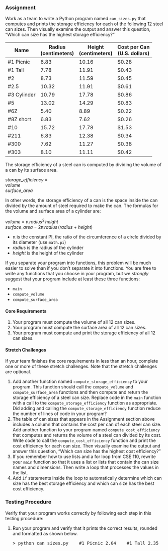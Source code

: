 <h3 id="assign">Assignment</h3>    <p>Work as a team to write a Python program named      <code>can_sizes.py</code> that computes and prints the storage      efficiency for each of the following 12 steel can sizes. Then      visually examine the output and answer this question, “Which can      size has the highest storage efficiency?”    </p>        <table class="center">      <thead>        <tr>          <th>Name</th>          <th>Radius<br>(centimeters)</th>          <th>Height<br>(centimeters)</th>          <th>Cost per Can<br>(U.S. dollars)</th>        </tr>      </thead>      <tbody>        <tr>          <td>#1 Picnic</td>          <td class="number">6.83</td>          <td class="number">10.16</td>          <td class="number">$0.28</td>        </tr>        <tr>          <td>#1 Tall</td>          <td class="number">7.78</td>          <td class="number">11.91</td>          <td class="number">$0.43</td>        </tr>        <tr>          <td>#2</td>          <td class=number>8.73</td>          <td class=number>11.59</td>          <td class="number">$0.45</td>        </tr>        <tr>          <td>#2.5</td>          <td class=number>10.32</td>          <td class=number>11.91</td>          <td class="number">$0.61</td>        </tr>        <tr>          <td>#3 Cylinder</td>          <td class=number>10.79</td>          <td class=number>17.78</td>          <td class="number">$0.86</td>        </tr>        <tr>          <td>#5</td>          <td class=number>13.02</td>          <td class=number>14.29</td>          <td class="number">$0.83</td>        </tr>        <tr>          <td>#6Z</td>          <td class=number>5.40</td>          <td class=number>8.89</td>          <td class="number">$0.22</td>        </tr>        <tr>          <td>#8Z short</td>          <td class=number>6.83</td>          <td class=number>7.62</td>          <td class="number">$0.26</td>        </tr>        <tr>          <td>#10</td>          <td class=number>15.72</td>          <td class=number>17.78</td>          <td class="number">$1.53</td>        </tr>        <tr>          <td>#211</td>          <td class=number>6.83</td>          <td class=number>12.38</td>          <td class="number">$0.34</td>        </tr>        <tr>          <td>#300</td>          <td class=number>7.62</td>          <td class=number>11.27</td>          <td class="number">$0.38</td>        </tr>        <tr>          <td>#303</td>          <td class=number>8.10</td>          <td class=number>11.11</td>          <td class="number">$0.42</td>        </tr>      </tbody>    </table>       <p>The storage efficiency of a steel can is computed by dividing the
      volume of a can by its surface area.</p>    
    <div class="block formula"><var>storage_efficiency</var> = <div class="fract">
        <div><var>volume</var></div>
        <div><var>surface_area</var></div>
      </div>
    </div>    
    <p>In other words, the storage efficiency of a can is the space
      inside the can divided by the amount of steel required to make the
      can. The formulas for the volume and surface area of a cylinder
      are:</p>    
    <div class="block formula"><var>volume</var> = π&thinsp;<var>radius</var><sup>2</sup>&thinsp;<var>height</var></div>
    <div class="block formula"><var>surface_area</var> = 2π&thinsp;<var>radius</var>&thinsp;(<var>radius</var> + <var>height</var>)</div>    
    <ul>
      <li>
        <div>π is the constant PI, the ratio of the circumference
          of a circle divided by its diameter (use
          <code>math.pi</code>)
        </div>
      </li>
      <li>
        <div><var>radius</var> is the radius of the cylinder</div>
      </li>
      <li>
        <div><var>height</var> is the height of the cylinder</div>
      </li>
    </ul>
    <p>If you separate your program into functions, this problem will be      much easier to solve than if you don’t separate it into functions.      You are free to write any functions that you choose in your program,      but we <em>strongly</em> suggest that your program include at least      these three functions:</p>        <ul>      <li>        <div><code>main</code></div>      </li>      <li>        <div><code>compute_volume</code></div>      </li>      <li>        <div><code>compute_surface_area</code></div>      </li>    </ul>        <h4 id="required">Core Requirements</h4>    <ol>      <li>        <div>Your program must compute the volume of all 12 can          sizes.</div>      </li>      <li>        <div>Your program must compute the surface area of all 12          can sizes.</div>      </li>      <li>        <div>Your program must compute and print the storage          efficiency of all 12 can sizes.</div>      </li>    </ol>        <h4 id="stretch">Stretch Challenges</h4>    <p>If your team finishes the core requirements in less than an hour,      complete one or more of these stretch challenges. Note that the      stretch challenges are optional.</p>        <ol class="long">      <li>        <div>Add another function named          <code>compute_storage_efficiency</code> to your program. This          function should call the <code>compute_volume</code>          and <code>compute_surface_area</code> functions and          then compute and return the storage efficiency of a steel can          size. Replace code in the <code>main</code> function with a call          to the <code>compute_storage_efficiency</code> function as          appropriate. Did adding and calling the          <code>compute_storage_efficiency</code> function reduce the          number of lines of code in your program?        </div>      </li>          <li>        <div>The table of can sizes that appears in the Assignment          section above includes a column that contains the cost per can          of each steel can size. Add another function to your program          named <code>compute_cost_efficiency</code> that computes and          returns the volume of a steel can divided by its cost. Write          code to call the <code>compute_cost_efficiency</code> function          and print the cost efficiency for each can size. Then visually          examine the output and answer this question, “Which can size has          the highest cost efficiency?”</div>      </li>          <li>        <div>If you remember how to use lists and a for loop from          CSE&nbsp;110, rewrite your <code>main</code> function so that it          uses a list or lists that contain the can size names and          dimensions. Then write a loop that processes the values in the          list.</div>      </li>          <li>        <div>Add <code>if</code> statements inside the loop to          automatically determine which can size has the best storage          efficiency and which can size has the best cost          efficiency.</div>      </li>    </ol>        <h3 id="testing">Testing Procedure</h3>    <p>Verify that your program works correctly by following each step      in this testing procedure:</p>    <ol class="testing">      <li>        <div>Run your program and verify that it prints the correct          results, rounded and formatted as shown below.              <pre class="console">&gt; python can_sizes.py    #1 Picnic 2.04    #1 Tall 2.35    #2 2.49    #2.5 2.76    #3 Cylinder 3.36    #5 3.41    #6Z 1.68    #8Z short 1.80    #10 4.17    #211 2.20    #300 2.27    #303 2.34</pre>        </div>      </li>    </ol> 